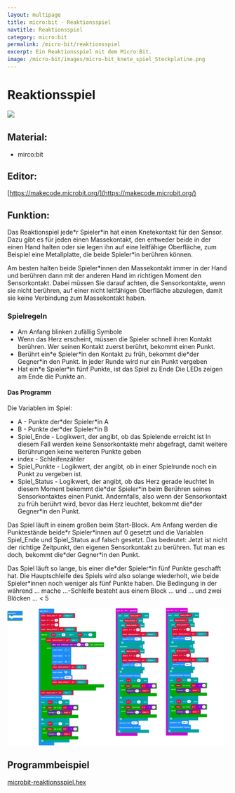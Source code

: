 ```yaml
---
layout: multipage
title: micro:bit - Reaktionsspiel
navtitle: Reaktionsspiel
category: micro:bit
permalink: /micro-bit/reaktionsspiel
excerpt: Ein Reaktionsspiel mit dem Micro:Bit.
image: /micro-bit/images/micro-bit_knete_spiel_Steckplatine.png
---
```


# Reaktionsspiel

![](images/micro-bit_knete_spiel_Steckplatine.png)

## Material:

+ mirco:bit

## Editor:

[https://makecode.microbit.org/](https://makecode.microbit.org/)

## Funktion:
Das Reaktionspiel jede\*r Spieler\*in hat einen Knetekontakt für den Sensor. Dazu gibt es für jeden einen Massekontakt, den entweder beide in der einen Hand
halten oder sie legen ihn auf eine leitfähige Oberfläche, zum Beispiel eine Metallplatte, die beide Spieler\*in berühren können.

Am besten halten beide Spieler\*innen den Massekontakt immer in der Hand und berühren dann mit der anderen Hand im richtigen Moment den Sensorkontakt. Dabei müssen Sie darauf achten, die Sensorkontakte, wenn sie nicht berühren, auf einer nicht leitfähigen Oberfläche abzulegen, damit sie keine Verbindung zum Massekontakt haben.

### Spielregeln

- Am Anfang blinken zufällig Symbole
- Wenn das Herz erscheint, müssen die Spieler schnell ihren Kontakt berühren. Wer seinen Kontakt zuerst berührt, bekommt einen Punkt.
- Berührt ein\*e Spieler\*in den Kontakt zu früh, bekommt die\*der Gegner\*in den Punkt. In jeder Runde wird nur ein Punkt vergeben
- Hat ein\*e Spieler\*in fünf Punkte, ist das Spiel zu Ende
 Die LEDs zeigen am Ende die Punkte an.

#### Das Programm
Die Variablen im Spiel:
+ A - Punkte der\*der Spieler\*in A
+ B - Punkte der\*der Spieler\*in B
+ Spiel_Ende - Logikwert, der angibt, ob das Spielende erreicht ist In diesem Fall werden keine Sensorkontakte mehr abgefragt, damit weitere Berührungen keine weiteren Punkte geben
+ index - Schleifenzähler
+ Spiel_Punkte - Logikwert, der angibt, ob in einer Spielrunde noch ein Punkt zu vergeben ist.
+ Spiel_Status - Logikwert, der angibt, ob das Herz gerade leuchtet In diesem Moment bekommt die\*der Spieler\*in beim Berühren seines Sensorkontaktes einen Punkt. Andernfalls, also wenn der Sensorkontakt zu früh berührt wird, bevor das Herz leuchtet, bekommt die\*der Gegner\*in den Punkt.

Das Spiel läuft in einem großen beim Start-Block. Am Anfang werden die Punktestände beide\*r Spieler\*innen
auf 0 gesetzt und die Variablen Spiel_Ende und Spiel_Status auf falsch gesetzt. Das bedeutet: Jetzt ist nicht der richtige Zeitpunkt, den eigenen Sensorkontakt zu berühren. Tut man es doch, bekommt die\*der Gegner\*in den Punkt.

Das Spiel läuft so lange, bis einer die\*der Spieler\*in fünf Punkte geschafft hat. Die Hauptschleife des Spiels wird
also solange wiederholt, wie beide Spieler\*innen noch weniger als fünf Punkte haben. Die Bedingung in der
während ... mache ...-Schleife besteht aus einem Block ... und ... und zwei Blöcken ... < 5


![](images/microbit-Screenshot-Reaktionsspiel.png)

<!-- ToDo  Spielbrettvorlage & Video -->

## Programmbeispiel
[microbit-reaktionsspiel.hex](appendix/microbit-reaktionsspiel.hex)
